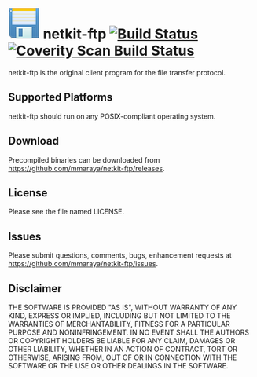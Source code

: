 ![netkit-ftp logo](icon.png "netkit-ftp") netkit-ftp [![Build Status](https://travis-ci.org/mmaraya/netkit-ftp.png?branch=master)](https://travis-ci.org/mmaraya/netkit-ftp) [![Coverity Scan Build Status](https://scan.coverity.com/projects/7236/badge.svg)](https://scan.coverity.com/projects/mmaraya-netkit-ftp)
==================================================

netkit-ftp is the original client program for the file transfer protocol.

Supported Platforms
-------------------

netkit-ftp should run on any POSIX-compliant operating system.

Download
--------

Precompiled binaries can be downloaded from https://github.com/mmaraya/netkit-ftp/releases.

License
-------

Please see the file named LICENSE. 

Issues
------

Please submit questions, comments, bugs, enhancement requests at https://github.com/mmaraya/netkit-ftp/issues.

Disclaimer
----------

THE SOFTWARE IS PROVIDED "AS IS", WITHOUT WARRANTY OF ANY KIND, EXPRESS OR IMPLIED, INCLUDING BUT NOT LIMITED TO THE WARRANTIES OF MERCHANTABILITY, FITNESS FOR A PARTICULAR PURPOSE AND NONINFRINGEMENT. IN NO EVENT SHALL THE AUTHORS OR COPYRIGHT HOLDERS BE LIABLE FOR ANY CLAIM, DAMAGES OR OTHER LIABILITY, WHETHER IN AN ACTION OF CONTRACT, TORT OR OTHERWISE, ARISING FROM, OUT OF OR IN CONNECTION WITH THE SOFTWARE OR THE USE OR OTHER DEALINGS IN THE SOFTWARE.
